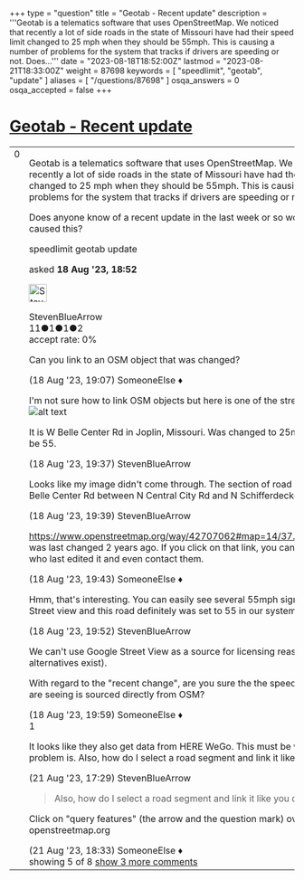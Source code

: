 +++
type = "question"
title = "Geotab - Recent update"
description = '''Geotab is a telematics software that uses OpenStreetMap. We noticed that recently a lot of side roads in the state of Missouri have had their speed limit changed to 25 mph when they should be 55mph. This is causing a number of problems for the system that tracks if drivers are speeding or not.  Does...'''
date = "2023-08-18T18:52:00Z"
lastmod = "2023-08-21T18:33:00Z"
weight = 87698
keywords = [ "speedlimit", "geotab", "update" ]
aliases = [ "/questions/87698" ]
osqa_answers = 0
osqa_accepted = false
+++

<div class="headNormal">

# [Geotab - Recent update](/questions/87698/geotab-recent-update)

</div>

<div id="main-body">

<div id="askform">

<table id="question-table" style="width:100%;">
<colgroup>
<col style="width: 50%" />
<col style="width: 50%" />
</colgroup>
<tbody>
<tr>
<td style="width: 30px; vertical-align: top"><div class="vote-buttons">
<span id="post-87698-upvote" class="ajax-command post-vote up" rel="nofollow" title="I like this post (click again to cancel)"> </span>
<div id="post-87698-score" class="post-score" title="current number of votes">
0
</div>
<span id="post-87698-downvote" class="ajax-command post-vote down" rel="nofollow" title="I dont like this post (click again to cancel)"> </span> <span id="favorite-mark" class="ajax-command favorite-mark" rel="nofollow" title="mark/unmark this question as favorite (click again to cancel)"> </span>
<div id="favorite-count" class="favorite-count">
&#10;</div>
</div></td>
<td><div id="item-right">
<div class="question-body">
<p>Geotab is a telematics software that uses OpenStreetMap. We noticed that recently a lot of side roads in the state of Missouri have had their speed limit changed to 25 mph when they should be 55mph. This is causing a number of problems for the system that tracks if drivers are speeding or not.</p>
<p>Does anyone know of a recent update in the last week or so would have caused this?</p>
</div>
<div id="question-tags" class="tags-container tags">
<span class="post-tag tag-link-speedlimit" rel="tag" title="see questions tagged &#39;speedlimit&#39;">speedlimit</span> <span class="post-tag tag-link-geotab" rel="tag" title="see questions tagged &#39;geotab&#39;">geotab</span> <span class="post-tag tag-link-update" rel="tag" title="see questions tagged &#39;update&#39;">update</span>
</div>
<div id="question-controls" class="post-controls">
&#10;</div>
<div class="post-update-info-container">
<div class="post-update-info post-update-info-user">
<p>asked <strong>18 Aug '23, 18:52</strong></p>
<img src="https://secure.gravatar.com/avatar/bd8a3e5dd1721e27478e3f8d75d5103d?s=32&amp;d=identicon&amp;r=g" class="gravatar" width="32" height="32" alt="StevenBlueArrow&#39;s gravatar image" />
<p><span>StevenBlueArrow</span><br />
<span class="score" title="11 reputation points">11</span><span title="1 badges"><span class="badge1">●</span><span class="badgecount">1</span></span><span title="1 badges"><span class="silver">●</span><span class="badgecount">1</span></span><span title="2 badges"><span class="bronze">●</span><span class="badgecount">2</span></span><br />
<span class="accept_rate" title="Rate of the user&#39;s accepted answers">accept rate:</span> <span title="StevenBlueArrow has no accepted answers">0%</span></p>
</div>
</div>
<div id="comments-container-87698" class="comments-container">
<span id="87699"></span>
<div id="comment-87699" class="comment">
<div id="post-87699-score" class="comment-score">
&#10;</div>
<div class="comment-text">
<p>Can you link to an OSM object that was changed?</p>
</div>
<div id="comment-87699-info" class="comment-info">
<span class="comment-age">(18 Aug '23, 19:07)</span> <span class="comment-user userinfo">SomeoneElse ♦</span>
</div>
</div>
<span id="87700"></span>
<div id="comment-87700" class="comment">
<div id="post-87700-score" class="comment-score">
&#10;</div>
<div class="comment-text">
<p>I'm not sure how to link OSM objects but here is one of the streets in question. <img src="/upfiles/westbellecenter.png" alt="alt text" /></p>
<p>It is W Belle Center Rd in Joplin, Missouri. Was changed to 25mph and should be 55.</p>
</div>
<div id="comment-87700-info" class="comment-info">
<span class="comment-age">(18 Aug '23, 19:37)</span> <span class="comment-user userinfo">StevenBlueArrow</span>
</div>
</div>
<span id="87701"></span>
<div id="comment-87701" class="comment">
<div id="post-87701-score" class="comment-score">
&#10;</div>
<div class="comment-text">
<p>Looks like my image didn't come through. The section of road would be on W Belle Center Rd between N Central City Rd and N Schifferdecker Ave.</p>
</div>
<div id="comment-87701-info" class="comment-info">
<span class="comment-age">(18 Aug '23, 19:39)</span> <span class="comment-user userinfo">StevenBlueArrow</span>
</div>
</div>
<span id="87702"></span>
<div id="comment-87702" class="comment">
<div id="post-87702-score" class="comment-score">
&#10;</div>
<div class="comment-text">
<p><a href="https://www.openstreetmap.org/way/42707062#map=14/37.1010/-94.5714">https://www.openstreetmap.org/way/42707062#map=14/37.1010/-94.5714</a> was last changed 2 years ago. If you click on that link, you can see the person who last edited it and even contact them.</p>
</div>
<div id="comment-87702-info" class="comment-info">
<span class="comment-age">(18 Aug '23, 19:43)</span> <span class="comment-user userinfo">SomeoneElse ♦</span>
</div>
</div>
<span id="87703"></span>
<div id="comment-87703" class="comment not_top_scorer">
<div id="post-87703-score" class="comment-score">
&#10;</div>
<div class="comment-text">
<p>Hmm, that's interesting. You can easily see several 55mph signs on Google Street view and this road definitely was set to 55 in our system until recently.</p>
</div>
<div id="comment-87703-info" class="comment-info">
<span class="comment-age">(18 Aug '23, 19:52)</span> <span class="comment-user userinfo">StevenBlueArrow</span>
</div>
</div>
<span id="87704"></span>
<div id="comment-87704" class="comment not_top_scorer">
<div id="post-87704-score" class="comment-score">
&#10;</div>
<div class="comment-text">
<p>We can't use Google Street View as a source for licensing reasons (but alternatives exist).</p>
<p>With regard to the "recent change", are you sure the the speed limit that you are seeing is sourced directly from OSM?</p>
</div>
<div id="comment-87704-info" class="comment-info">
<span class="comment-age">(18 Aug '23, 19:59)</span> <span class="comment-user userinfo">SomeoneElse ♦</span>
</div>
</div>
<span id="87718"></span>
<div id="comment-87718" class="comment">
<div id="post-87718-score" class="comment-score">
1
</div>
<div class="comment-text">
<p>It looks like they also get data from HERE WeGo. This must be where the problem is. Also, how do I select a road segment and link it like you did above?</p>
</div>
<div id="comment-87718-info" class="comment-info">
<span class="comment-age">(21 Aug '23, 17:29)</span> <span class="comment-user userinfo">StevenBlueArrow</span>
</div>
</div>
<span id="87721"></span>
<div id="comment-87721" class="comment not_top_scorer">
<div id="post-87721-score" class="comment-score">
&#10;</div>
<div class="comment-text">
<blockquote>
<p>Also, how do I select a road segment and link it like you did above?</p>
</blockquote>
<p>Click on "query features" (the arrow and the question mark) over at the right of openstreetmap.org</p>
</div>
<div id="comment-87721-info" class="comment-info">
<span class="comment-age">(21 Aug '23, 18:33)</span> <span class="comment-user userinfo">SomeoneElse ♦</span>
</div>
</div>
</div>
<div id="comment-tools-87698" class="comment-tools">
<span class="comments-showing"> showing 5 of 8 </span> <a href="#" class="show-all-comments-link">show 3 more comments</a>
</div>
<div class="clear">
&#10;</div>
<div id="comment-87698-form-container" class="comment-form-container">
&#10;</div>
<div class="clear">
&#10;</div>
</div></td>
</tr>
</tbody>
</table>

</div>

</div>

